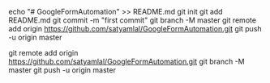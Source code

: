 echo "# GoogleFormAutomation" >> README.md
git init
git add README.md
git commit -m "first commit"
git branch -M master
git remote add origin https://github.com/satyamlal/GoogleFormAutomation.git
git push -u origin master


git remote add origin https://github.com/satyamlal/GoogleFormAutomation.git
git branch -M master
git push -u origin master